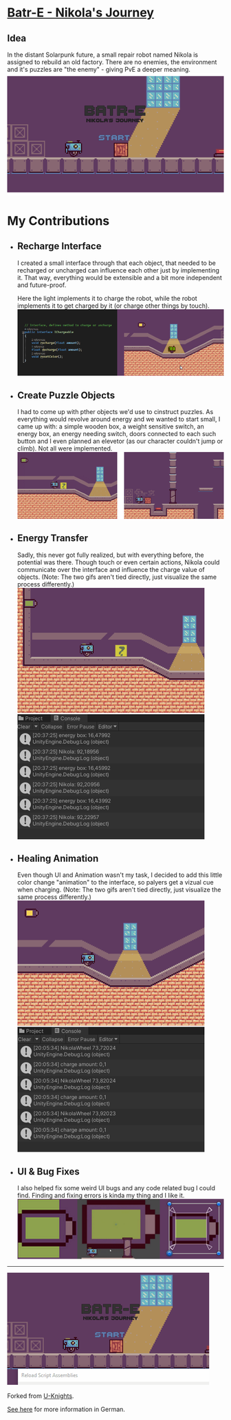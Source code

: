 # [Batr-E - Nikola's Journey](https://n-c0de-r.itch.io/batr-e-nikolas-journey)

## Idea

In the distant Solarpunk future, a small repair robot named Nikola is assigned to rebuild an old factory. There are no enemies, the environment and it's puzzles are "the enemy" - giving PvE a deeper meaning.
![Batr-E Title](./images/Batr-E_Title.png)

# My Contributions

- ## Recharge Interface

    I created a small interface through that each object, that needed to be recharged or uncharged can influence each other just by implementing it. That way, everything would be extensible and a bit more independent and future-proof.

    Here the light implements it to charge the robot, while the robot implements it to get charged by it (or charge other things by touch).
    ![Interface & Charging process](./images/ChargeInterface.png)

- ## Create Puzzle Objects
    I had to come up with pther objects we'd use to cinstruct puzzles. As everything would revolve around energy and we wanted to start small, I came up with: a simple wooden box, a weight sensitive switch, an energy box, an energy needing switch, doors connected to each such button and I even planned an elevetor (as our character couldn't jump or climb). Not all were implemented.
    ![Object Collection](./images/ObjectCollection.png)

- ## Energy Transfer
    Sadly, this never got fully realized, but with everything before, the potential was there. Though touch or even certain actions, Nikola could communicate over the interface and influence the charge value of objects. (Note: The two gifs aren't tied directly, just visualize the same process differently.)
    ![Charging the Box](./images/box1.gif)![Showing energy value](./images/box2.gif)

- ## Healing Animation
    Even though UI and Animation wasn't my task, I decided to add this little color change "animation" to the interface, so palyers get a vizual cue when charging. (Note: The two gifs aren't tied directly, just visualize the same process differently.)
    ![Glowing Materials First & Final](./images/recharge1.gif)![Glowing Materials First & Final](./images/recharge2.gif)

- ## UI & Bug Fixes
    I also helped fix some weird UI bugs and any code related bug I could find. Finding and fixing errors is kinda my thing and I like it.
    ![UI Fixes](./images/UI_Fix.png)

---
![NightLifeDrive Gif animation](./images/Batr-E_show.gif)

Forked from [U-Knights](https://github.com/U-Knights).

[See here](https://github.com/U-Knights/U-Knights/blob/main/Batr-E.md) for more information in German.
